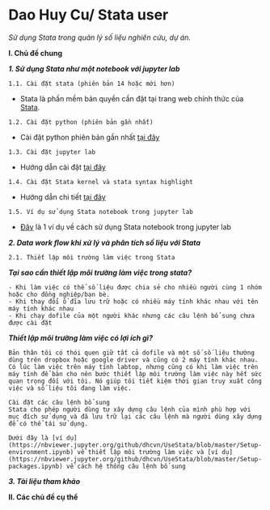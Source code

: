 # Dao Huy Cu/ Stata user

*Sử dụng Stata trong quản lý số liệu nghiên cứu, dự án.*

**I. Chủ đề chung**

**_1. Sử dụng Stata như một notebook với jupyter lab_**

    1.1. Cài đặt stata (phiên bản 14 hoặc mới hơn)   
   - Stata là phần mềm bản quyền cần đặt tại trang web chính thức của [Stata](https://www.stata.com/order/).
   
    1.2. Cài đặt python (phiên bản gần nhất)
   - Cài đặt python phiên bản gần nhất [tại đây](https://www.python.org/downloads/)
   
    1.3. Cài đặt jupyter lab
   - Hướng dẫn cài đặt [tại đây](https://jupyterlab.readthedocs.io/en/stable/getting_started/installation.html)
   
    1.4. Cài đặt Stata kernel và stata syntax highlight
   - Hướng dẫn chi tiết [tại đây](https://kylebarron.dev/stata_kernel/)
   
    1.5. Ví dụ sử dụng Stata notebook trong jupyter lab
   - [Đây](https://nbviewer.jupyter.org/github/dhcvn/UseStata/blob/master/Example.ipynb) là 1 ví dụ về cách sử dụng Stata notebook trong jupyter lab 
   
**_2. Data work flow khi xử lý và phân tích số liệu với Stata_**

    2.1. Thiết lập môi trường làm việc trong Stata
    
   **_Tại sao cần thiết lập môi trường làm việc trong stata?_**
    
    - Khi làm việc có thể số liệu được chia sẻ cho nhiều người cùng 1 nhóm hoặc cho đồng nghiệp/bạn bè.
    - Khi thay đổi ổ đĩa lưu trữ hoặc có nhiều máy tính khác nhau với tên máy tính khác nhau
    - Khi chạy dofile của một người khác nhưng các câu lệnh bổ sung chưa được cài đặt
    
   **_Thiết lập môi trường làm việc có lợi ích gì?_**
   
    Bản thân tôi có thói quen giữ tất cả dofile và một số số liệu thường dùng trên dropbox hoặc google driver và cũng có 2 máy tính khác nhau. Có lúc làm việc trên máy tính labtop, nhưng cũng có khi làm việc trên máy tính để bàn cho nên bước thiết lập môi trường làm việc này hết sức quan trọng đối với tôi. Nó giúp tôi tiết kiệm thời gian truy xuất công việc và số liệu tôi đang làm việc.
  
    Cài đặt các câu lệnh bổ sung
    Stata cho phép người dùng tự xây dựng câu lệnh của mình phù hợp với mục đích sử dụng và đã lưu trữ lại các câu lệnh mà người dùng xây dựng để có thể tái sử dụng.
    
    Dưới đây là [ví dụ](https://nbviewer.jupyter.org/github/dhcvn/UseStata/blob/master/Setup-environment.ipynb) về thiết lập môi trường làm việc và [ví dụ](https://nbviewer.jupyter.org/github/dhcvn/UseStata/blob/master/Setup-packages.ipynb) về cách hệ thống câu lệnh bổ sung
  
**_3. Tài liệu tham khảo_**

**II. Các chủ đề cụ thể**
